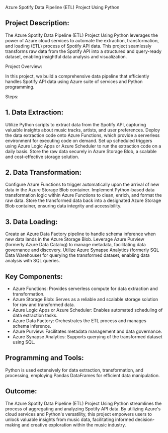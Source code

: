 Azure Spotify Data Pipeline (ETL) Project Using Python

## Project Description:
The Azure Spotify Data Pipeline (ETL) Project Using Python leverages the power of Azure cloud services to automate the extraction, transformation, and loading (ETL) process of Spotify API data. This project seamlessly transforms raw data from the Spotify API into a structured and query-ready dataset, enabling insightful data analysis and visualization.

Project Overview:

In this project, we build a comprehensive data pipeline that efficiently handles Spotify API data using Azure suite of services and Python programming.

Steps:

## 1. Data Extraction:

Utilize Python scripts to extract data from the Spotify API, capturing valuable insights about music tracks, artists, and user preferences.
Deploy the data extraction code onto Azure Functions, which provide a serverless environment for executing code on demand.
Set up scheduled triggers using Azure Logic Apps or Azure Scheduler to run the extraction code on a daily basis.
Store the raw data securely in Azure Storage Blob, a scalable and cost-effective storage solution.

## 2. Data Transformation:

Configure Azure Functions to trigger automatically upon the arrival of new data in the Azure Storage Blob container.
Implement Python-based data transformation logic within Azure Functions to clean, enrich, and format the raw data.
Store the transformed data back into a designated Azure Storage Blob container, ensuring data integrity and accessibility.

## 3. Data Loading:

Create an Azure Data Factory pipeline to handle schema inference when new data lands in the Azure Storage Blob.
Leverage Azure Purview (formerly Azure Data Catalog) to manage metadata, facilitating data governance and discovery.
Utilize Azure Synapse Analytics (formerly SQL Data Warehouse) for querying the transformed dataset, enabling data analysis with SQL queries.

## Key Components:

- Azure Functions: Provides serverless compute for data extraction and transformation.
- Azure Storage Blob: Serves as a reliable and scalable storage solution for raw and transformed data.
- Azure Logic Apps or Azure Scheduler: Enables automated scheduling of data extraction tasks.
- Azure Data Factory: Orchestrates the ETL process and manages schema inference.
- Azure Purview: Facilitates metadata management and data governance.
- Azure Synapse Analytics: Supports querying of the transformed dataset using SQL.

## Programming and Tools:
Python is used extensively for data extraction, transformation, and processing, employing Pandas DataFrames for efficient data manipulation.

## Outcome:
The Azure Spotify Data Pipeline (ETL) Project Using Python streamlines the process of aggregating and analyzing Spotify API data. By utilizing Azure's cloud services and Python's versatility, this project empowers users to unlock valuable insights from music data, facilitating informed decision-making and creative exploration within the music industry.
